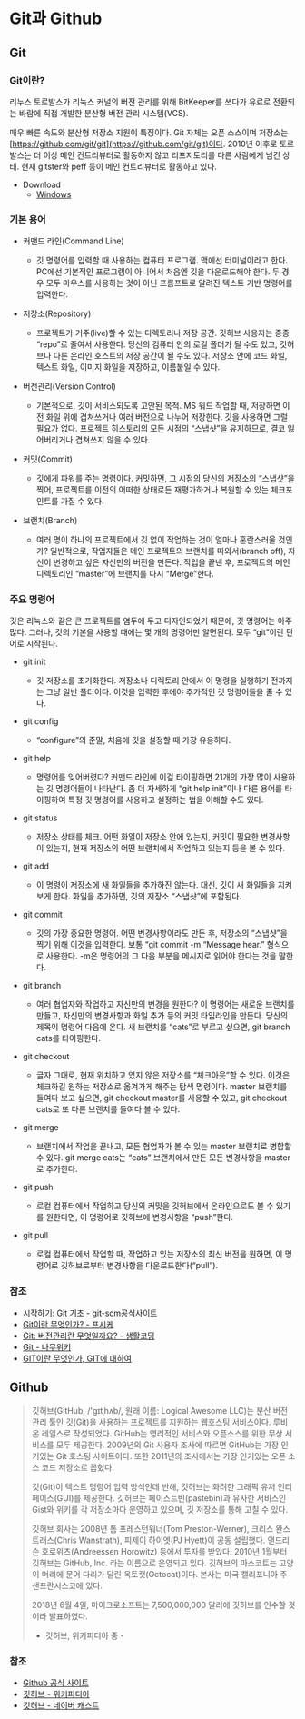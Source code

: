 # Git과 Github

## Git

### Git이란?

리누스 토르발스가 리눅스 커널의 버전 관리를 위해 BitKeeper를 쓰다가 유료로 전환되는 바람에 직접 개발한 분산형 버전 관리 시스템(VCS).

매우 빠른 속도와 분산형 저장소 지원이 특징이다. Git 자체는 오픈 소스이며 저장소는 [https://github.com/git/git](https://github.com/git/git)이다. 2010년 이후로 토르발스는 더 이상 메인 컨트리뷰터로 활동하지 않고 리포지토리를 다른 사람에게 넘긴 상태. 현재 gitster와 peff 등이 메인 컨트리뷰터로 활동하고 있다.

- Download
	- [Windows](https://git-scm.com/download/win)

### 기본 용어

- 커맨드 라인(Command Line)
	- 깃 명령어를 입력할 때 사용하는 컴퓨터 프로그램. 맥에선 터미널이라고 한다. PC에선 기본적인 프로그램이 아니어서 처음엔 깃을 다운로드해야 한다. 두 경우 모두 마우스를 사용하는 것이 아닌 프롬프트로 알려진 텍스트 기반 명령어를 입력한다.

- 저장소(Repository)
	- 프로젝트가 거주(live)할 수 있는 디렉토리나 저장 공간. 깃허브 사용자는 종종 “repo”로 줄여서 사용한다. 당신의 컴퓨터 안의 로컬 폴더가 될 수도 있고, 깃허브나 다른 온라인 호스트의 저장 공간이 될 수도 있다. 저장소 안에 코드 화일, 텍스트 화일, 이미지 화일을 저장하고, 이름붙일 수 있다.

- 버전관리(Version Control)
	- 기본적으로, 깃이 서비스되도록 고안된 목적. MS 워드 작업할 때, 저장하면 이전 화일 위에 겹쳐쓰거나 여러 버전으로 나누어 저장한다. 깃을 사용하면 그럴 필요가 없다. 프로젝트 히스토리의 모든 시점의 “스냅샷”을 유지하므로, 결코 잃어버리거나 겹쳐쓰지 않을 수 있다.

- 커밋(Commit)
	- 깃에게 파워를 주는 명령이다. 커밋하면, 그 시점의 당신의 저장소의 “스냅샷”을 찍어, 프로젝트를 이전의 어떠한 상태로든 재평가하거나 복원할 수 있는 체크포인트를 가질 수 있다.

- 브랜치(Branch)
	- 여러 명이 하나의 프로젝트에서 깃 없이 작업하는 것이 얼마나 혼란스러울 것인가? 일반적으로, 작업자들은 메인 프로젝트의 브랜치를 따와서(branch off), 자신이 변경하고 싶은 자신만의 버전을 만든다. 작업을 끝낸 후, 프로젝트의 메인 디렉토리인 “master”에 브랜치를 다시 “Merge”한다.

### 주요 명령어

깃은 리눅스와 같은 큰 프로젝트를 염두에 두고 디자인되었기 때문에, 깃 명령어는 아주 많다. 그러나, 깃의 기본을 사용할 때에는 몇 개의 명령어만 알면된다. 모두 “git”이란 단어로 시작된다.

- git init
	- 깃 저장소를 초기화한다. 저장소나 디렉토리 안에서 이 명령을 실행하기 전까지는 그냥 일반 폴더이다. 이것을 입력한 후에야 추가적인 깃 명령어들을 줄 수 있다.

- git config
	- “configure”의 준말, 처음에 깃을 설정할 때 가장 유용하다.

- git help
	- 명령어를 잊어버렸다? 커맨드 라인에 이걸 타이핑하면 21개의 가장 많이 사용하는 깃 명령어들이 나타난다. 좀 더 자세하게 “git help init”이나 다른 용어를 타이핑하여 특정 깃 명령어를 사용하고 설정하는 법을 이해할 수도 있다.

- git status
	- 저장소 상태를 체크. 어떤 화일이 저장소 안에 있는지, 커밋이 필요한 변경사항이 있는지, 현재 저장소의 어떤 브랜치에서 작업하고 있는지 등을 볼 수 있다.

- git add
	- 이 명령이 저장소에 새 화일들을 추가하진 않는다. 대신, 깃이 새 화일들을 지켜보게 한다. 화일을 추가하면, 깃의 저장소 “스냅샷”에 포함된다.

- git commit
	- 깃의 가장 중요한 명령어. 어떤 변경사항이라도 만든 후, 저장소의 “스냅샷”을 찍기 위해 이것을 입력한다. 보통 “git commit -m “Message hear.” 형식으로 사용한다. -m은 명령어의 그 다음 부분을 메시지로 읽어야 한다는 것을 말한다.

- git branch
	- 여러 협업자와 작업하고 자신만의 변경을 원한다? 이 명령어는 새로운 브랜치를 만들고, 자신만의 변경사항과 화일 추가 등의 커밋 타임라인을 만든다. 당신의 제목이 명령어 다음에 온다. 새 브랜치를 “cats”로 부르고 싶으면, git branch cats를 타이핑한다.

- git checkout
	- 글자 그대로, 현재 위치하고 있지 않은 저장소를 “체크아웃”할 수 있다. 이것은 체크하길 원하는 저장소로 옮겨가게 해주는 탐색 명령이다. master 브랜치를 들여다 보고 싶으면, git checkout master를 사용할 수 있고, git checkout cats로 또 다른 브랜치를 들여다 볼 수 있다.

- git merge
	- 브랜치에서 작업을 끝내고, 모든 협업자가 볼 수 있는 master 브랜치로 병합할 수 있다. git merge cats는 “cats” 브랜치에서 만든 모든 변경사항을 master로 추가한다.

- git push
	- 로컬 컴퓨터에서 작업하고 당신의 커밋을 깃허브에서 온라인으로도 볼 수 있기를 원한다면, 이 명령어로 깃허브에 변경사항을 “push”한다.

- git pull
	- 로컬 컴퓨터에서 작업할 때, 작업하고 있는 저장소의 최신 버전을 원하면, 이 명령어로 깃허브로부터 변경사항을 다운로드한다(“pull”).

### 참조

- [시작하기: Git 기초 - git-scm공식사이트](https://git-scm.com/book/ko/v1/%EC%8B%9C%EC%9E%91%ED%95%98%EA%B8%B0-Git-%EA%B8%B0%EC%B4%88)
- [Git이란 무엇인가? - 프시케](https://medium.com/@psychet_learn/git-%EC%82%AC%EC%9A%A9%EB%B2%95-1%EA%B0%95-git%EC%9D%B4%EB%9E%80-%EB%AC%B4%EC%97%87%EC%9D%B8%EA%B0%80-340438d9a69f)
- [Git: 버전관리란 무엇일까요? - 생활코딩](https://www.youtube.com/watch?v=XUEuYq64HKI&list=PLuHgQVnccGMCB06JE7zFIAOJtdcZBVrap)
- [Git - 나무위키](https://namu.wiki/w/Git)
- [GIT이란 무엇인가, GIT에 대하여](https://tuwlab.com/ece/22202)

## Github

> 깃허브(GitHub, /'ɡɪtˌhʌb/, 원래 이름: Logical Awesome LLC)는 분산 버전 관리 툴인 깃(Git)을 사용하는 프로젝트를 지원하는 웹호스팅 서비스이다. 루비 온 레일스로 작성되었다. GitHub는 영리적인 서비스와 오픈소스를 위한 무상 서비스를 모두 제공한다. 2009년의 Git 사용자 조사에 따르면 GitHub는 가장 인기있는 Git 호스팅 사이트이다. 또한 2011년의 조사에서는 가장 인기있는 오픈 소스 코드 저장소로 꼽혔다.
>
> 깃(Git)이 텍스트 명령어 입력 방식인데 반해, 깃허브는 화려한 그래픽 유저 인터페이스(GUI)를 제공한다. 깃허브는 페이스트빈(pastebin)과 유사한 서비스인 Gist와 위키를 각 저장소마다 운영하고 있으며, 깃 저장소를 통해 고칠 수 있다.
>
> 깃허브 회사는 2008년 톰 프레스턴워너(Tom Preston-Werner), 크리스 완스트래스(Chris Wanstrath), 피제이 하이엣(PJ Hyett)이 공동 설립했다. 앤드리슨 호로위츠(Andreessen Horowitz) 등에서 투자를 받았다. 2010년 1월부터 깃허브는 GitHub, Inc. 라는 이름으로 운영되고 있다. 깃허브의 마스코트는 고양이 머리에 문어 다리가 달린 옥토캣(Octocat)이다. 본사는 미국 캘리포니아 주 샌프란시스코에 있다.
>
> 2018년 6월 4일, 마이크로소프트는 7,500,000,000 달러에 깃허브를 인수할 것이라 발표하였다.
>
> - 깃허브, 위키피디아 중 -

### 참조

- [Github 공식 사이트](https://github.com)
- [깃허브 - 위키피디아](https://ko.wikipedia.org/wiki/%EA%B9%83%ED%97%88%EB%B8%8C)
- [깃허브 - 네이버 캐스트](https://terms.naver.com/entry.nhn?docId=3580149&cid=59088&categoryId=59096)
